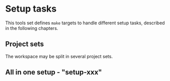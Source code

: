 # Setup tasks

This tools set defines `make` targets to handle different setup tasks,
described in the following chapters.

## Project sets

The workspace may be split in several project sets.

## All in one setup - "setup-xxx"